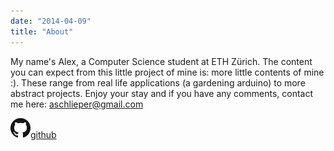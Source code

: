```yaml
---
date: "2014-04-09"
title: "About"
---
```


My name's Alex, a Computer Science student at ETH Zürich. The content you can expect from this little project of mine is: more little contents of mine :). These range from real life applications (a gardening arduino) to more abstract projects. Enjoy your stay and if you have any comments, contact me here: aschlieper@gmail.com

![Github](/images/GitHub-Mark-32px.png)[github](https://github.com/xSurus)